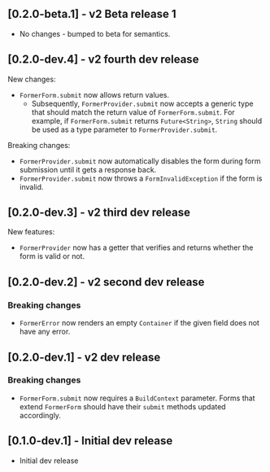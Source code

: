 ## [0.2.0-beta.1] - v2 Beta release 1

- No changes - bumped to beta for semantics.

## [0.2.0-dev.4] - v2 fourth dev release

New changes:

- `FormerForm.submit` now allows return values.
    - Subsequently, `FormerProvider.submit` now accepts a generic type that should match the return value of `FormerForm.submit`.
      For example, if `FormerForm.submit` returns `Future<String>`, `String` should be used as a type parameter to `FormerProvider.submit`.

Breaking changes:

- `FormerProvider.submit` now automatically disables the form during form submission until it gets a response back.
- `FormerProvider.submit` now throws a `FormInvalidException` if the form is invalid.

## [0.2.0-dev.3] - v2 third dev release

New features:

- `FormerProvider` now has a getter that verifies and returns whether the form is valid or not.

## [0.2.0-dev.2] - v2 second dev release

### Breaking changes

- `FormerError` now renders an empty `Container` if the given field does not have any error.

## [0.2.0-dev.1] - v2 dev release

### Breaking changes

- `FormerForm.submit` now requires a `BuildContext` parameter. Forms that extend `FormerForm`
should have their `submit` methods updated accordingly.

## [0.1.0-dev.1] - Initial dev release

- Initial dev release
